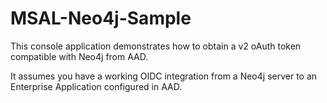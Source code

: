# MSAL-Neo4j-Sample

This console application demonstrates how to obtain a v2 oAuth token compatible with Neo4j from AAD.

It assumes you have a working OIDC integration from a Neo4j server to an Enterprise Application configured in AAD.
